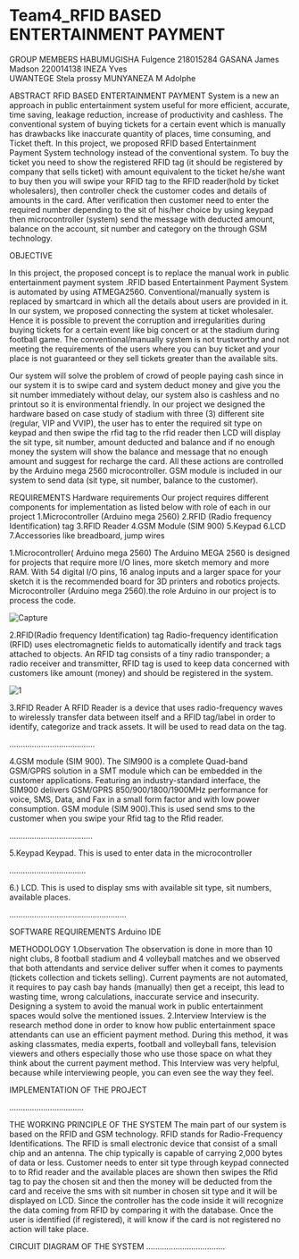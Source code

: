 # Team4_RFID BASED ENTERTAINMENT PAYMENT 
GROUP MEMBERS
HABUMUGISHA Fulgence 218015284
GASANA James Madson  220014138
INEZA Yves   
UWANTEGE Stela prossy
MUNYANEZA M Adolphe 

ABSTRACT
 RFID BASED ENTERTAINMENT PAYMENT System is a new an approach in public entertainment system useful for more efficient, accurate, time saving, leakage reduction, increase of productivity and cashless. The conventional system of buying tickets for a certain event which is manually has drawbacks like inaccurate quantity of places, time consuming, and Ticket theft.
 In this project, we proposed RFID based Entertainment Payment System technology instead of the conventional system. To buy the ticket you need to show the registered RFID tag (it should be registered by company that sells ticket) with amount   equivalent   to the ticket he/she want to buy then you will swipe your RFID tag to  the RFID reader(hold by ticket wholesalers), then controller check the customer codes and details of amounts in the card. After verification then customer need to enter the required number depending to the sit of his/her choice   by using keypad then microcontroller (system) send the message with deducted amount, balance on the account, sit number and category on the through GSM technology.

OBJECTIVE

In this project, the proposed concept is to replace the manual work in public entertainment payment system .RFID based Entertainment Payment System is automated by using ATMEGA2560. Conventional/manually system is replaced by smartcard in which  all the details about users are provided in it. In our system, we proposed connecting the system at ticket wholesaler. Hence it is possible to prevent the corruption and irregularities during buying tickets for a certain event like big concert or at the stadium during football game. 
The conventional/manually system is not trustworthy   and not meeting the requirements of the users where you can buy ticket and your place is not guaranteed or they sell tickets greater than the available sits.

Our system will solve the problem of crowd of people  paying cash since in our system it is to swipe card and system deduct money and give you the sit number immediately without delay, our  system also is cashless and no printout so it is environmental friendly. 
In our project we designed the hardware based on case study of stadium with three (3) different site (regular, VIP and VVIP), the user has to enter the required sit type on keypad and then swipe the rfid tag to the rfid reader then LCD will display the sit type, sit number, amount deducted and balance and if no enough money the system will show the balance and message that no enough amount and suggest for recharge the card. All these actions are controlled by the Arduino mega 2560 microcontroller. GSM module is included in our system to send data (sit type, sit number, balance to the customer).

REQUIREMENTS
Hardware requirements
Our project requires different components for implementation as listed below with role of each in our project
1.Microcontroller (Arduino mega 2560)
2.RFID (Radio frequency Identification) tag
3.RFID Reader
4.GSM Module (SIM 900)
5.Keypad
6.LCD 
7.Accessories like breadboard, jump wires

1.Microcontroller( Arduino mega 2560)
The Arduino MEGA 2560 is designed for projects that require more I/O lines, more sketch memory and more RAM. With 54 digital I/O pins, 16 analog inputs and a larger space for your sketch it is the recommended board for 3D printers and robotics projects. Microcontroller (Arduino mega 2560).the role Arduino in our project is to process the code.

![Capture](https://user-images.githubusercontent.com/61348839/75912415-da8d1200-5e59-11ea-8efb-db9ef4ad8e3e.PNG)


2.RFID(Radio frequency Identification) tag
Radio-frequency identification (RFID) uses electromagnetic fields to automatically identify and track tags attached to objects. An RFID tag consists of a tiny radio transponder; a radio receiver and transmitter, RFID tag is used to keep data concerned with customers like   amount (money)   and should be registered in the system.

![1](https://user-images.githubusercontent.com/61348839/75913092-f7761500-5e5a-11ea-9fd0-d8432962526c.PNG)


3.RFID Reader
A RFID Reader is a device that uses radio-frequency waves to wirelessly transfer data between itself and a RFID tag/label in order to identify, categorize and track assets. It will be  used to read data on the tag.

......................................

4.GSM module (SIM 900).
The SIM900 is a complete Quad-band GSM/GPRS solution in a SMT module which can be embedded in the customer applications. Featuring an industry-standard interface, the SIM900 delivers GSM/GPRS 850/900/1800/1900MHz performance for voice, SMS, Data, and Fax in a small form factor and with low power consumption. GSM module (SIM 900).This is used send sms to the customer when you swipe your Rfid tag to the Rfid reader.

.....................................

5.Keypad
 Keypad. This is used to enter data in the microcontroller

..................................

6.) LCD.
This is used to display sms with available sit type, sit numbers, available places.

....................................................

SOFTWARE REQUIREMENTS
Arduino IDE

METHODOLOGY
1.Observation
The observation is done in more than 10 night clubs, 8 football stadium and 4 volleyball matches and we observed that both attendants and service deliver suffer when it comes to payments (tickets collection and tickets selling). Current payments are not automated, it requires to pay cash bay hands (manually) then get a receipt, this lead to wasting time, wrong calculations, inaccurate service and insecurity. Designing a system to avoid the manual work in public entertainment spaces would solve the mentioned issues.
2.Interview
Interview is the research method done in order to know how public entertainment space attendants can use an efficient payment method. During this method, it was asking classmates, media experts, football and volleyball fans, television viewers and others especially those who use those space on what they think about the current payment method. This Interview was very helpful, because while interviewing people, you can even see the way they feel.

IMPLEMENTATION OF THE PROJECT 

.................................


THE WORKING PRINCIPLE OF THE SYSTEM
The main part of our system is based on the RFID and GSM technology. RFID stands for Radio-Frequency Identifications. The RFID is small electronic device that consist of a small chip and an antenna. The chip typically is capable of carrying 2,000 bytes of data or less. Customer needs to enter sit type through keypad connected to to Rfid reader and the available places are shown then swipes the Rfid tag to pay the chosen sit and then the money will be deducted from the card and receive the sms with sit number in chosen sit type and it will be displayed on LCD. Since the controller has the code inside it will recognize the data coming from RFID by comparing it with the database. Once the user is identified (if registered), it will know if the card is not registered no action will take place.

CIRCUIT DIAGRAM OF THE SYSTEM
...................................


